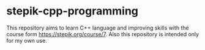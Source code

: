 # stepik-cpp-programming
This repository aims to learn C++ language and improving skills with the course form https://stepik.org/course/7. Also this repository is intended only for my own use.
